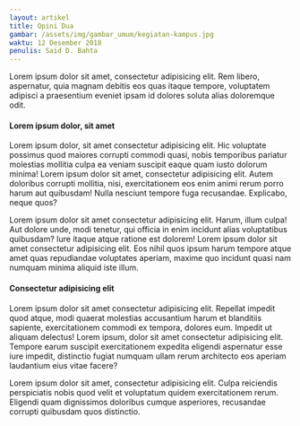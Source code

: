 ```yaml
---
layout: artikel
title: Opini Dua
gambar: /assets/img/gambar_umum/kegiatan-kampus.jpg
waktu: 12 Desember 2018
penulis: Said D. Bahta
---
```


Lorem ipsum dolor sit amet, consectetur adipisicing elit. Rem libero, aspernatur, quia magnam debitis eos quas itaque tempore, voluptatem adipisci a praesentium eveniet ipsam id dolores soluta alias doloremque odit.

#### Lorem ipsum dolor, sit amet

Lorem ipsum dolor, sit amet consectetur adipisicing elit. Hic voluptate possimus quod maiores corrupti commodi quasi, nobis temporibus pariatur molestias mollitia culpa ea veniam suscipit eaque quam iusto dolorum minima! Lorem ipsum dolor sit amet, consectetur adipisicing elit. Autem doloribus corrupti mollitia, nisi, exercitationem eos enim animi rerum porro harum aut quibusdam! Nulla nesciunt tempore fuga recusandae. Explicabo, neque quos?

Lorem ipsum dolor sit amet consectetur adipisicing elit. Harum, illum culpa! Aut dolore unde, modi tenetur, qui officia in enim incidunt alias voluptatibus quibusdam? Iure itaque atque ratione est dolorem! Lorem ipsum dolor sit amet consectetur adipisicing elit. Eos nihil quos ipsum harum tempore atque amet quas repudiandae voluptates aperiam, maxime quo incidunt quasi nam numquam minima aliquid iste illum. 

#### Consectetur adipisicing elit

Lorem ipsum dolor sit amet consectetur adipisicing elit. Repellat impedit quod atque, modi quaerat molestias accusantium harum et blanditiis sapiente, exercitationem commodi ex tempora, dolores eum. Impedit ut aliquam delectus! Lorem ipsum, dolor sit amet consectetur adipisicing elit. Tempore earum suscipit exercitationem expedita eligendi aspernatur esse iure impedit, distinctio fugiat numquam ullam rerum architecto eos aperiam laudantium eius vitae facere?

Lorem ipsum dolor sit amet, consectetur adipisicing elit. Culpa reiciendis perspiciatis nobis quod velit et voluptatum quidem exercitationem rerum. Eligendi quam dignissimos doloribus cumque asperiores, recusandae corrupti quibusdam quos distinctio.